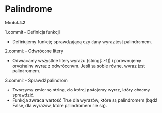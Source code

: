 # Palindrome
Modul.4.2

1.commit - Definicja funkcji
* Definiujemy funkcję sprawdzającą czy dany wyraz jest palindromem.

2.commit - Odwrócone litery
* Odwracamy wszystkie litery wyrazu (string[::-1]) i porównujemy oryginalny wyraz z odwróconym. Jeśli są sobie równe, wyraz jest palindromem.

3.commit - Sprawdź palindrom
* Tworzymy zmienną string, dla której podajemy wyraz, który chcemy sprawdzić.
* Funkcja zwraca wartość True dla wyrazów, które są palindromem (bądź False, dla wyrazów, które palindromem nie są).
